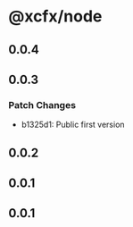 # @xcfx/node

## 0.0.4

## 0.0.3

### Patch Changes

- b1325d1: Public first version

## 0.0.2

## 0.0.1

## 0.0.1
